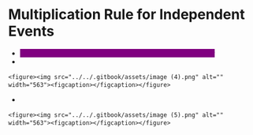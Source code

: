 # Multiplication Rule for Independent Events

* <mark style="color:purple;background-color:purple;">**2 Events are independent if they do not affect one another**</mark>
*

    <figure><img src="../../.gitbook/assets/image (4).png" alt="" width="563"><figcaption></figcaption></figure>
*

    <figure><img src="../../.gitbook/assets/image (5).png" alt="" width="563"><figcaption></figcaption></figure>
